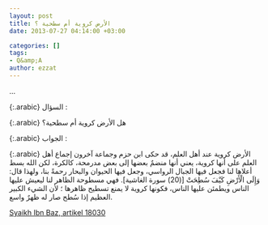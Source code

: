```yaml
---
layout: post
title: الأرض كروية أم سطحية ؟
date: 2013-07-27 04:14:00 +03:00

categories: []
tags:
- Q&amp;A
author: ezzat
---
```


...

{:.arabic}
السؤال :

{:.arabic}
هل الأرض كروية أم سطحية؟

{:.arabic}
الجواب :

{:.arabic}
الأرض كروية عند أهل العلم، قد حكى ابن حزم وجماعة آخرون إجماع أهل العلم على أنها كروية، يعني أنها منضمٌ بعضها إلى بعض مدرمحة، كالكرة، لكن الله بسط أعلاها لنا فجعل فيها الجبال الرواسي، وجعل فيها الحيوان والبحار رحمةً بنا، ولهذا قال: وَإِلَى الْأَرْضِ كَيْفَ سُطِحَتْ [(20) سورة الغاشية]. فهي مسطوحة الظاهر لنا ليعيش عليها الناس ويطمئن عليها الناس، فكونها كروية لا يمنع تسطيح ظاهرها ؛ لأن الشيء الكبير العظيم إذا سُطح صار له ظهرٌ واسع.

[Syaikh Ibn Baz, artikel 18030](http://www.binbaz.org.sa/mat/18030)
